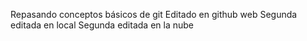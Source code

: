 Repasando conceptos básicos de git
Editado en github web
Segunda editada en local
Segunda editada en la nube
